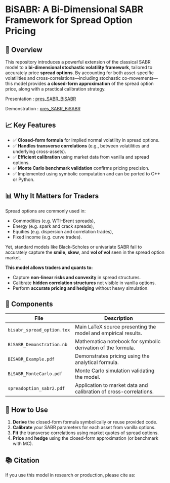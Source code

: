 # BiSABR: A Bi-Dimensional SABR Framework for Spread Option Pricing

## 🧠 Overview

This repository introduces a powerful extension of the classical SABR model to a **bi-dimensional stochastic volatility framework**, tailored to accurately price **spread options**. By accounting for both asset-specific volatilities and cross-correlations—including stochastic co-movements—this model provides **a closed-form approximation** of the spread option price, along with a practical calibration strategy.

Presentation : [pres_SABR_BiSABR](./pdf/pres_SABR_BiSABR.pdf)

Demonstration : [pres_SABR_BiSABR](./pdf/Demonstration.pdf)

## 📈 Key Features

- ✅ **Closed-form formula** for implied normal volatility in spread options.
- ✅ **Handles transverse correlations** (e.g., between volatilities and underlying cross-assets).
- ✅ **Efficient calibration** using market data from vanilla and spread options.
- ✅ **Monte Carlo benchmark validation** confirms pricing precision.
- ✅ Implemented using symbolic computation and can be ported to C++ or Python.

## 📊 Why It Matters for Traders

Spread options are commonly used in:

- Commodities (e.g. WTI–Brent spreads),
- Energy (e.g. spark and crack spreads),
- Equities (e.g. dispersion and correlation trades),
- Fixed income (e.g. curve trades).

Yet, standard models like Black-Scholes or univariate SABR fail to accurately capture the **smile**, **skew**, and **vol of vol** seen in the spread option market.

**This model allows traders and quants to:**
- Capture **non-linear risks and convexity** in spread structures.
- Calibrate **hidden correlation structures** not visible in vanilla options.
- Perform **accurate pricing and hedging** without heavy simulation.

## 🧪 Components

| File | Description |
|------|-------------|
| `bisabr_spread_option.tex` | Main LaTeX source presenting the model and empirical results. |
| `BiSABR_Demonstration.nb` | Mathematica notebook for symbolic derivation of the formula. |
| `BISABR_Example.pdf` | Demonstrates pricing using the analytical formula. |
| `BiSABR_MonteCarlo.pdf` | Monte Carlo simulation validating the model. |
| `spreadoption_sabr2.pdf` | Application to market data and calibration of cross-correlations. |

## 🔧 How to Use

1. **Derive** the closed-form formula symbolically or reuse provided code.
2. **Calibrate** your SABR parameters for each asset from vanilla options.
3. **Fit** the transverse correlations using market quotes of spread options.
4. **Price** and **hedge** using the closed-form approximation (or benchmark with MC).

## 📚 Citation

If you use this model in research or production, please cite as:


